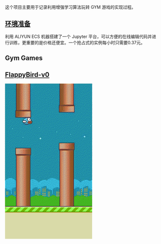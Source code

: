 这个项目主要用于记录利用增强学习算法玩转 GYM 游戏的实现过程。

## [环境准备](setting_env.md)

利用 ALIYUN ECS 机器搭建了一个 Jupyter 平台，可以方便的在线编辑代码并进行训练，更重要的是价格还便宜。一个抢占式的实例每小时只需要0.37元。

## Gym Games

## [FlappyBird-v0](FlappyBird-v0/README.MD)

![](./FlappyBird-v0/dqn_agent.gif)